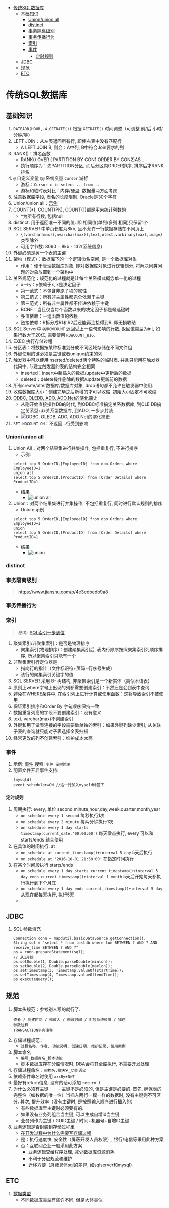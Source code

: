 <!-- TOC -->

- [传统SQL数据库](#传统sql数据库)
    - [基础知识](#基础知识)
        - [Union/union all](#unionunion-all)
        - [distinct](#distinct)
        - [事务隔离级别](#事务隔离级别)
        - [事务传播行为](#事务传播行为)
        - [索引](#索引)
        - [事件](#事件)
            - [定时规则](#定时规则)
    - [JDBC](#jdbc)
    - [规范](#规范)
    - [ETC](#etc)

<!-- /TOC -->

# 传统SQL数据库

## 基础知识
1. `DATEADD(HOUR,-4,GETDATE())` 根据 `GETDATE()` 时间调整（可调整  前/后  小时/分钟/等）
1. LEFT JOIN：从左表返回所有行, 即使右表中没有匹配行
    -  A LEFT JOIN B, 则会：A中列, B中符合Join要求的列
1. RANK()：排名函数
    - RANK()  OVER ( PARTITION BY CON1 ORDER BY CON2)AS ..
    - 执行顺序为：先PARTITION分区, 而后分区内ORDER排序, 排序后才RANK排名
2. `@` 自定义变量 `@@` 系统变量  `Cursor` 游标
    - 游标：`Cursor c is select .. from ..`
    - 游标和临时表对比：内存/硬盘, 数据量两方面考虑
2. 注意数据库字段, 表名的长度限制. Oracle是30个字符
2. Union/union all：[示例](#union)
2. COUNT(*), COUNT(PK), COUNT(1)都是用来统计列数的
    - *为所有行数, 包括null
2. distinct: 用于返回唯一不同的值. 即 相同值(单列/多列 相同)只保留1个
3. SQL SERVER 中单页长度为8kb, 且不允许一行数据存储在不同页上
    - `{(varchar(max)),nvarchar(max)),text,ntext,varbinary(max),image}` 类型除外
    - 可用字节数: 8060 = 8kb - 132(系统信息)
3. 外键必须是另一个表的主键
3. 架构（模式）：数据库下的一个逻辑命名空间, 是一个数据库对象
    - 作用：便于管理数据库对象, 即对数据库对象进行逻辑划分, 将解决同类问题的对象放置到一个架构中
3. 关系规范化：规范化的过程就是让每个关系模式概念单一化的过程
    - x-->y：y依赖于x, x是决定因子
    - 第一范式：不包含非原子项的属性
    - 第二范式：所有非主属性都完全依赖于主键
    - 第三范式：所有非主属性都不传递依赖于主键
    - BCNF：当且仅当每个函数以来的决定因子都是候选键时
    - 多值依赖：一组函数值的依赖
    - 链接依赖：R拆分成R1和R2后还能再连接得到R, 即无损联结
4. SQL Server中 `@@ROWCOUNT` 返回受上一语句影响的行数, 返回值类型为int, 如果行数大于20亿, 需要使用 `ROWCOUNT_BIG`. 
4. EXEC 执行存储过程
4. 分区表：将数据按某种标准划分成不同区域存储在不同文件组
4. 外键使用的键必须是主键或者unique约束的列
4. 触发器中可以使用inserted/deleted两个特殊的临时表. 并且只能用在触发器代码中, 与建立触发器的表的结构完全相同
    - inserted：insert中新插入的数据/update中更新后的数据
    - deleted：delete操作删除的数据/update更新前的数据
4. 所有create/alter数据库/数据库对象, drop语句都不允许在触发器中使用. 
4. 收缩数据库大小：创建完毕之后新增的才可以收缩. 初始大小固定不可收缩
5. [ODBC, OLEDB, ADO, ADO.Net的演化简史](http://www.cnblogs.com/liuzhendong/archive/2012/01/29/2331189.html)
    - 从刚开始直接操作DB的时代, 到ODBC标准搞定关系数据库, 到OLE DB搞定关系型+非关系型数据库, 到ADO, 一步步封装
    - ![ODBC, OLEDB, ADO, ADO.Net的演化简史](/attach/ADO.png)
7. `SET NOCOUNT ON`：不返回 ..行受到影响

### Union/union all
1. Union All：对两个结果集进行并集操作, 包括重复行, 不进行排序
    - 示例:
    ````
    select top 5 OrderID,[EmployeeID] from dbo.Orders where EmployeeID=1
    union all
    select top 5 OrderID,[ProductID] from [Order Details] where ProductID=1
    ````
    - 结果
        - ![union all](/attach/sql_unionall.png)
2. Union：对两个结果集进行并集操作, 不包括重复行, 同时进行默认规则的排序
    - Union: 示例
    ````
    select top 5 OrderID,[EmployeeID] from dbo.Orders where EmployeeID=1
    union
    select top 5 OrderID,[ProductID] from [Order Details] where ProductID=1
    ````
    - 结果
        - ![union](/attach/sql_union.png)

### distinct

### 事务隔离级别
> https://www.jianshu.com/p/4e3edbedb9a8

### 事务传播行为


### 索引
> 参考: [SQL索引一步到位](http://www.cnblogs.com/AK2012/archive/2013/01/04/2844283.html)

1. 聚集索引/非聚集索引：是否是物理排序
    - 聚集索引(物理排序)：创建聚集索引后, 表内行顺序按照聚集索引列顺序排序, 所以聚集索引只能有一个
2. 非聚集索引行定位器是
    - 指向行的指针（文件标识符+页码+行序号生成）
    - 该行的聚集索引关键字的值. 
3. SQL SERVER 采用 B- 树结构, 非聚集索引是一个新实体（类似术语表）
4. 原则上where字句上出现的列都需要创建索引：不然还是会到表中查询
5. 避免在WHERE条件中, 在索引列上进行计算或使用函数：这将导致索引不被使用
6. 保证索引排序和Order By 字句顺序保持一致
7. 数据重复列高的字段不要创建索引：没有意义
8. text, varchar(max)不创建索引
9. 外键和用于做表连接的字段需要做单独的索引：如果外键列缺少索引, 从关联子表的查询就只能对子表选择全表扫描
10. 经常更改的列不创建索引：维护成本太高

### 事件
1. 示例: [事件](/Database/SQL.sql) 搜索: `事件 定时策略`
2. 配置文件开启事件支持: 
    ````
    [mysqld]
    event_scheduler=ON //这一行加入mysqld标签下
    ````
#### 定时规则
1. 周期执行: every, 单位 second,minute,hour,day,week,quarter,month,year
    - `on schedule every 1 second` 每秒执行1次
    - `on schedule every 2 minute` 每两分钟执行1次
    - `on schedule every 1 day starts timestamp(current_date,'00:00:00')` 每天零点执行, every 可以和 starts/ends 结合使用
2. 在具体的时间执行: at
    - `on schedule at current_timestamp()+interval 5 day` 5天后执行
    - `on schedule at '2016-10-01 21:50:00'` 在指定时间执行
3. 在某个时间段执行 starts/ends
    - `on schedule every 1 day starts current_timestamp()+interval 5 day ends current_timestamp()+interval 1 month` 5天后开始每天都执行执行到下个月底
    - `on schedule every 1 day ends current_timestamp()+interval 5 day` 从现在起每天执行, 执行5天
    - 

## JDBC
1. SQL 参数填充
    ````
    Connection conn = mapdutil.basicDataSource.getConnection();
    String sql = "select * from testdb where lon BETWEEN ? AND ? AND receive_time BETWEEN ? AND ?"
    ps = conn.prepareStatement(sql);
    // 从1开始
    ps.setDouble(1, Double.parseDouble(minlon));
    ps.setDouble(2, Double.parseDouble(maxlon));
    ps.setTimestamp(3, Timestamp.valueOf(startTime));
    ps.setTimestamp(4, Timestamp.valueOf(endTime));
    ps.executeQuery();
    ````

## 规范
1. 脚本头规范：参考别人写的就行了. 
    ````
    作者 / 创建时间 / 修改人 / 修改时间 / 对应系统模块 / 描述
    参数注释
    TRANSACTION事务注释
    ````
1. 存储过程规范：
    - `过程名称, 作者, 功能说明, 创建日期, 维护记录, 使用案例`
1. 脚本命名
    - `编号_数据库名_脚本功能`
    - 脚本数据库存在分库情况时, DBA会将其全库执行, 不需要开发处理
1. 存储过程命名：`架构名.模块名_功能语义`
2. 依赖条件命名时使用 `xxxBy+条件`
2. 最好有return信息. 没有的话可添加 `return 1`
5. 为什么必须有主键
　　- 主键不是必须的, 但是主键是必要的. 首先, 确保表的完整性（如数据的唯一性）当插入两行一模一样的数据时, 没有主键则不可区分. 其次, 提升效率（没有主键时, 是按照输入顺序进行插入的）
    - 有些数据库里主键时必须要有的. 
    - 如果没有业务列组合当主键, 可以生成自增id当主键
    - 业务列作为主键 / GUID主键 / 时间+机器号+自增ID主键
5. 业务逻辑是否封装到存储过程里
    - [在开发过程中为什么需要写存储过程](http://www.cnblogs.com/doudouxiaoye/p/5804467.html)
    - 是：执行速度快, 安全性（屏蔽开发人员权限）, 银行/电信等采用此种方案
    - 否：互联网企业一般采用此方案
        - 业务逻辑交给程序处理, 减少数据库资源消耗
        - 不利于分层规范和维护
        - 迁移方便（屏蔽具体sql的差异, 如sqlserver和mysql）

## ETC
1. [数据类型](/Program/Database/dataType.md)
    - 不同数据库类型有些许不同, 但是大体类似

